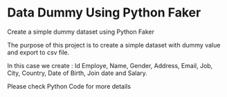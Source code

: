 # Data Dummy Using Python Faker
Create a simple dummy dataset using Python Faker

The purpose of this project is to create a simple dataset with dummy value and export to csv file.

In this case we create :
Id Employe, Name, Gender, Address, Email, Job, City, Country, Date of Birth, Join date and Salary.


Please check Python Code for more details
